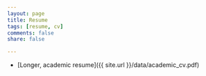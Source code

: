 ```yaml
---
layout: page
title: Resume
tags: [resume, cv]
comments: false
share: false

---
```


* [Longer, academic resume]({{ site.url }}/data/academic_cv.pdf)